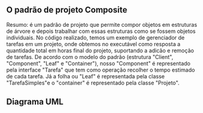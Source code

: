 ## O padrão de projeto Composite

Resumo: é um padrão de projeto que permite compor objetos em estruturas de árvore e depois trabalhar com essas estruturas como se fossem objetos individuais. No código realizado, temos um exemplo de gerenciador de tarefas em um projeto, onde obtemos no executável como resposta a quantidade total em horas final do projeto, suportando a adicão e remoção de tarefas. De acordo com o modelo do padrão (estrutura "Client", "Component", "Leaf" e "Container"), nosso "Component" é representado pela interface "Tarefa" que tem como operação recolher o tempo estimado de cada tarefa. Já a folha ou "Leaf" é representada pela classe "TarefaSimples"e o "container" é representado pela classe "Projeto".

## Diagrama UML

